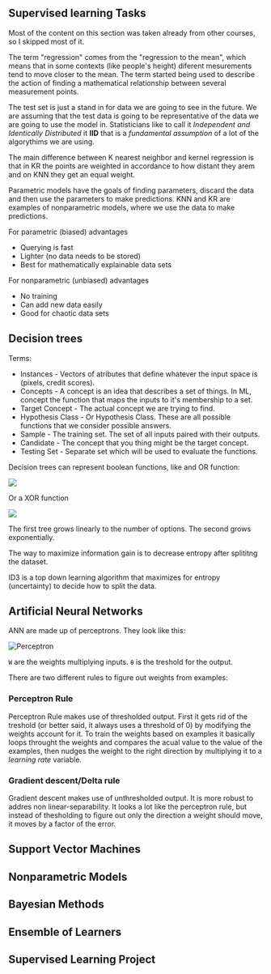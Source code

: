 
## Supervised learning Tasks

Most of the content on this section was taken already from other courses, so I skipped most of it.

The term "regression" comes from the "regression to the mean", which means that in some contexts (like people's height) diferent mesurements tend to move closer to the mean. The term started being used to describe the action of finding a mathematical relationship  between several measurement points.

The test set is just a stand in for data we are going to see in the future. We are assuming that the test data is going to be representative of the data we are going to use the model in. Statisticians like to call it *Independent and Identically Distributed* it **IID** that is a *fundamental assumption* of a lot of the algorythims we are using.

The main difference between K nearest neighbor and kernel regression is that in KR the points are weighted in accordance to how distant they arem and on KNN they get an equal weight.

Parametric models have the goals of finding parameters, discard the data and then use the parameters to make predictions. KNN and KR are examples of nonparametric models, where we use the data to make predictions.

For parametric (biased) advantages
- Querying is fast
- Lighter (no data needs to be stored)
- Best for mathematically explainable data sets

For nonparametric (unbiased) advantages
- No training
- Can add new data easily
- Good for chaotic data sets

## Decision trees

Terms: 

- Instances - Vectors of atributes that define whatever the input space is (pixels, credit scores).
- Concepts - A concept is an idea that describes a set of things. In ML, concept the function that maps the inputs to it's membership to a set.
- Target Concept - The actual concept we are trying to find.
- Hypothesis Class - Or Hypothesis Class. These are all possible functions that we consider possible answers.
- Sample - The training set. The set of all inputs paired with their outputs.
- Candidate - The concept that you thing might be the target concept.
- Testing Set - Separate set which will be used to evaluate the functions.

Decision trees can represent boolean functions, like and OR function:

<img src='http://g.gravizo.com/g?
 digraph G {
   a [label="A"];
   t1 [label="True" shape=box];
   b [label="B"];
   t2 [label="True" shape=box];
   f1 [label="False" shape=box];
   a -> t1 [label=true]
   a -> b [label=false]
   b -> t2 [label=true]
   b -> f1 [label=false]
 }
'/>

Or a XOR function 

<img src='http://g.gravizo.com/g?
 digraph G {
   a [label="A"];
   b1 [label="B"];
   b2 [label="B"];
   t1 [label="True" shape=box];
   t2 [label="True" shape=box];
   f1 [label="False" shape=box];
   f2 [label="False" shape=box];
   a -> b1 [label=true]
   a -> b2 [label=false]
   b1 -> f1 [label=true]
   b1 -> t1 [label=false]
   b2 -> t2 [label=true]
   b2 -> f2 [label=false]
 }
'/>

The first tree grows linearly to the number of options. The second grows exponentially.

The way to maximize information gain is to decrease entropy after splititng the dataset.

ID3 is a top down learning algorithm that maximizes for entropy (uncertainty) to decide how to split the data.

## Artificial Neural Networks

ANN are made up of perceptrons. They look like this:

![Perceptron](https://upload.wikimedia.org/wikipedia/commons/thumb/6/60/ArtificialNeuronModel_english.png/600px-ArtificialNeuronModel_english.png)

`W` are the weights multiplying inputs. `θ` is the treshold for the output.

There are two different rules to figure out weights from examples: 

### Perceptron Rule 
Perceptron Rule  makes use of thresholded output. First it gets rid of the treshold (or better said, it always uses a threshold of 0) by modifying the weights account for it. To train the weights based on examples it basically loops throught the weights and compares the acual value to the value of the examples, then nudges the weight to the right direction by multiplying it to a *learning rate* variable. 

### Gradient descent/Delta rule 
Gradient descent makes use of unthresholded output. It is more robust to addres non linear-separability. It looks a lot like the perceptron rule, but instead of thesholding to figure out only the direction a weight should move, it moves by a factor of the error.

## Support Vector Machines

## Nonparametric Models

## Bayesian Methods

## Ensemble of Learners

## Supervised Learning Project
